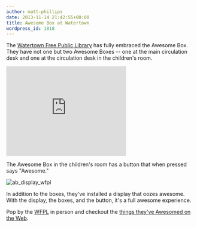 ```yaml
---
author: matt-phillips
date: 2013-11-14 21:42:55+00:00
title: Awesome Box at Watertown
wordpress_id: 1818
---
```


The [Watertown Free Public Library](http://www.watertownlib.org/) has fully embraced the Awesome Box. They have not one but two Awesome Boxes -- one at the main circulation desk and one at the circulation desk in the children's room.

<div class="embed-container"><iframe width="320" height="240" src="http://player.vimeo.com/video/79435000" frameborder="0" allowfullscreen></iframe></div>

The Awesome Box in the children's room has a button that when pressed says "Awesome."

![ab_display_wfpl](https://lil-blog-media.s3.amazonaws.com/2013/11/ab_display_wfpl.jpg)

In addition to the boxes, they've installed a display that oozes awesome. With the display, the boxes, and the button, it's a full awesome experience.

Pop by the [WFPL](http://www.watertownlib.org/location-hours/directions) in person and checkout the [things they've Awesomed on the Web](http://watertown.awesomebox.io/).
